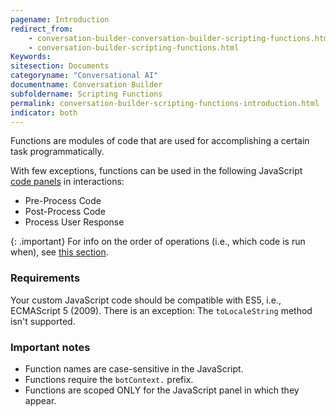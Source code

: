```yaml
---
pagename: Introduction
redirect_from:
    - conversation-builder-conversation-builder-scripting-functions.html
    - conversation-builder-scripting-functions.html
Keywords:
sitesection: Documents
categoryname: "Conversational AI"
documentname: Conversation Builder
subfoldername: Scripting Functions
permalink: conversation-builder-scripting-functions-introduction.html
indicator: both
---
```


Functions are modules of code that are used for accomplishing a certain task programmatically. 

With few exceptions, functions can be used in the following JavaScript [code panels](conversation-builder-interactions-configuration-custom-code.html) in interactions:

* Pre-Process Code
* Post-Process Code
* Process User Response

{: .important}
For info on the order of operations (i.e., which code is run when), see [this section](conversation-builder-interactions-interaction-basics.html#order-of-operations).

### Requirements

Your custom JavaScript code should be compatible with ES5, i.e., ECMAScript 5 (2009). There is an exception: The `toLocaleString` method isn't supported.

### Important notes

* Function names are case-sensitive in the JavaScript.
* Functions require the `botContext.` prefix.
* Functions are scoped ONLY for the JavaScript panel in which they appear.
